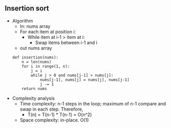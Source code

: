 ## Insertion sort
* Algorithm
  * In: nums array
  * For each item at position i:
    * While item at i-1 > item at i:
      * Swap items between i-1 and i
  * out nums array
  ```
  def insertion(nums):
      n = len(nums)
      for i in range(1, n):
          j = i
          while j > 0 and nums[j-1] > nums[j]:
              nums[j-1], nums[j] = nums[j], nums[j-1]
              j -= 1
      return nums
  ```
* Complexity analysis
  * Time complexity: n-1 steps in the loop; maximum of n-1 compare and swap in each step. Therefore,
    * T(n) = T(n-1) * T(n-1) = O(n^2)
  * Space complexity: in-place. O(1)
